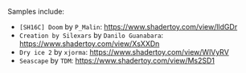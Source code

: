 Samples include:
* `[SH16C] Doom` by `P_Malin`: https://www.shadertoy.com/view/lldGDr 
* `Creation by Silexars` by `Danilo Guanabara`: https://www.shadertoy.com/view/XsXXDn
* `Dry ice 2` by `xjorma`: https://www.shadertoy.com/view/WlVyRV
* `Seascape` by `TDM`: https://www.shadertoy.com/view/Ms2SD1